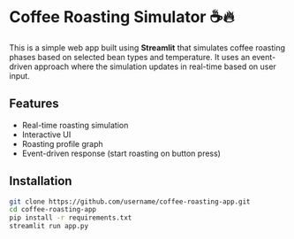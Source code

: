 # Coffee Roasting Simulator ☕🔥

This is a simple web app built using **Streamlit** that simulates coffee roasting phases based on selected bean types and temperature. It uses an event-driven approach where the simulation updates in real-time based on user input.

## Features
- Real-time roasting simulation
- Interactive UI
- Roasting profile graph
- Event-driven response (start roasting on button press)

## Installation

```bash
git clone https://github.com/username/coffee-roasting-app.git
cd coffee-roasting-app
pip install -r requirements.txt
streamlit run app.py
